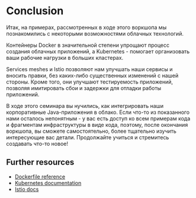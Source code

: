 # Conclusion

 Итак, на примерах, рассмотренных в ходе этого воркшопа мы познакомились с некоторыми возможностями облачных технологий.

 Контейнеры Docker в значительной степени упрощают процесс создания облачных приложений, а Kubernetes - помогает организовать ваши рабочие нагрузки в больших кластерах.

 Services meshes и Istio позволяют нам улучшать наши сервисы и вносить правки, без каких-либо существенных изменений с нашей стороны.
 Кроме того, они улучшают тестируемость приложений, позволяя имитировать сбои и задержки для отладки работы приложений.

 В ходе этого семинара вы нучились, как интегрировать наши корпоративные Java-приложения в облако.
 Если что-то из показанного нами осталось непонятным - у вас есть доступ ко всем примерам кода и фрагментам инфраструктуры в виде кода, поэтому, после окончания воркшопа, вы сможете самостоятельно, более тщательно изучить интересующие вас детали.
 Продолжайте учиться и стремитесь создавать что-то новое!


## Further resources
 - [Dockerfile reference](https://docs.docker.com/engine/reference/builder/)
 - [Kubernetes documentation](https://kubernetes.io/docs/home/)
 - [Istio docs](https://istio.io/docs/)
